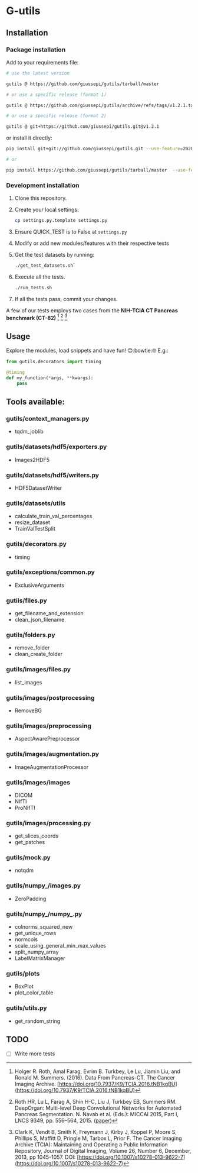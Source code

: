 # G-utils

## Installation

### Package installation

Add to your requirements file:

``` bash
# use the latest version

gutils @ https://github.com/giussepi/gutils/tarball/master

# or use a specific release (format 1)

gutils @ https://github.com/giussepi/gutils/archive/refs/tags/v1.2.1.tar.gz

# or use a specific release (format 2)

gutils @ git+https://github.com/giussepi/gutils.git@v1.2.1
```

or install it directly:

```bash
pip install git+git://github.com/giussepi/gutils.git --use-feature=2020-resolver --no-cache-dir

# or

pip install https://github.com/giussepi/gutils/tarball/master  --use-feature=2020-resolver --no-cache-dir
```

### Development installation

1. Clone this repository.
2. Create your local settings:

	```bash
	cp settings.py.template settings.py
	```
3. Ensure QUICK_TEST is to False at `settings.py`
4. Modify or add new modules/features with their respective tests
5. Get the test datasets by running:

	```bash
	./get_test_datasets.sh`
	```

6. Execute all the tests.

	```bash
	./run_tests.sh
	```

7. If all the tests pass, commit your changes.


A few of our tests employs two cases from the  **NIH-TCIA CT Pancreas benchmark (CT-82)** [^1] [^2] [^3]


## Usage

Explore the modules, load snippets and have fun! :blush::bowtie::nerd_face: E.g.:


```python
from gutils.decorators import timing

@timing
def my_function(*args, **kwargs):
    pass
```




## Tools available:
### gutils/context_managers.py
- tqdm_joblib

### gutils/datasets/hdf5/exporters.py
- Images2HDF5

### gutils/datasets/hdf5/writers.py
- HDF5DatasetWriter

### gutils/datasets/utils
- calculate_train_val_percentages
- resize_dataset
- TrainValTestSplit

### gutils/decorators.py
- timing

### gutils/exceptions/common.py
- ExclusiveArguments

### gutils/files.py
- get_filename_and_extension
- clean_json_filename

### gutils/folders.py
- remove_folder
- clean_create_folder

### gutils/images/files.py
- list_images

### gutils/images/postprocessing
- RemoveBG

### gutils/images/preprocessing
- AspectAwarePreprocessor

### gutils/images/augmentation.py
- ImageAugmentationProcessor

### gutils/images/images
- DICOM
- NIfTI
- ProNIfTI

### gutils/images/processing.py
- get_slices_coords
- get_patches

### gutils/mock.py
- notqdm

### gutils/numpy_/images.py
- ZeroPadding

### gutils/numpy_/numpy_.py
- colnorms_squared_new
- get_unique_rows
- normcols
- scale_using_general_min_max_values
- split_numpy_array
- LabelMatrixManager

### gutils/plots
- BoxPlot
- plot_color_table

### gutils/utils.py
- get_random_string


## TODO
- [ ] Write more tests


[^1]: Holger R. Roth, Amal Farag, Evrim B. Turkbey, Le Lu, Jiamin Liu, and Ronald M. Summers. (2016). Data From Pancreas-CT. The Cancer Imaging Archive. [https://doi.org/10.7937/K9/TCIA.2016.tNB1kqBU](https://doi.org/10.7937/K9/TCIA.2016.tNB1kqBU)
[^2]: Roth HR, Lu L, Farag A, Shin H-C, Liu J, Turkbey EB, Summers RM. DeepOrgan: Multi-level Deep Convolutional Networks for Automated Pancreas Segmentation. N. Navab et al. (Eds.): MICCAI 2015, Part I, LNCS 9349, pp. 556–564, 2015.  ([paper](http://arxiv.org/pdf/1506.06448.pdf))
[^3]: Clark K, Vendt B, Smith K, Freymann J, Kirby J, Koppel P, Moore S, Phillips S, Maffitt D, Pringle M, Tarbox L, Prior F. The Cancer Imaging Archive (TCIA): Maintaining and Operating a Public Information Repository, Journal of Digital Imaging, Volume 26, Number 6, December, 2013, pp 1045-1057. DOI: [https://doi.org/10.1007/s10278-013-9622-7](https://doi.org/10.1007/s10278-013-9622-7)
